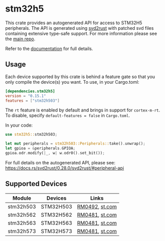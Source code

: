 # stm32h5
This crate provides an autogenerated API for access to STM32H5 peripherals.
The API is generated using [svd2rust] with patched svd files containing
extensive type-safe support. For more information please see the [main repo].

Refer to the [documentation] for full details.

[svd2rust]: https://github.com/rust-embedded/svd2rust
[main repo]: https://github.com/stm32-rs/stm32-rs
[documentation]: https://docs.rs/stm32h5/latest/stm32h5/

## Usage
Each device supported by this crate is behind a feature gate so that you only
compile the device(s) you want. To use, in your Cargo.toml:

```toml
[dependencies.stm32h5]
version = "0.15.1"
features = ["stm32h503"]
```

The `rt` feature is enabled by default and brings in support for `cortex-m-rt`.
To disable, specify `default-features = false` in `Cargo.toml`.

In your code:

```rust
use stm32h5::stm32h503;

let mut peripherals = stm32h503::Peripherals::take().unwrap();
let gpioa = &peripherals.GPIOA;
gpioa.odr.modify(|_, w| w.odr0().set_bit());
```

For full details on the autogenerated API, please see:
https://docs.rs/svd2rust/0.28.0/svd2rust/#peripheral-api

## Supported Devices

| Module | Devices | Links |
|:------:|:-------:|:-----:|
| stm32h503 | STM32H503 | [RM0492](https://www.st.com/resource/en/reference_manual/rm0492-stm32h503-line-armbased-32bit-mcus-stmicroelectronics.pdf), [st.com](https://www.st.com/en/microcontrollers-microprocessors/stm32h503.html) |
| stm32h562 | STM32H562 | [RM0481](https://www.st.com/resource/en/reference_manual/rm0481-stm32h563h573-and-stm32h562-armbased-32bit-mcus-stmicroelectronics.pdf), [st.com](https://www.st.com/en/microcontrollers-microprocessors/stm32h562.html) |
| stm32h563 | STM32H563 | [RM0481](https://www.st.com/resource/en/reference_manual/rm0481-stm32h563h573-and-stm32h562-armbased-32bit-mcus-stmicroelectronics.pdf), [st.com](https://www.st.com/en/microcontrollers-microprocessors/stm32h563-573.html) |
| stm32h573 | STM32H573 | [RM0481](https://www.st.com/resource/en/reference_manual/rm0481-stm32h563h573-and-stm32h562-armbased-32bit-mcus-stmicroelectronics.pdf), [st.com](https://www.st.com/en/microcontrollers-microprocessors/stm32h563-573.html) |
